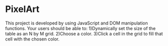 # PixelArt
This project is developed by using JavaScript and DOM manipulation functions. 
Your users should be able to:
1)Dynamically set the size of the table as an N by M grid.
2)Choose a color.
3)Click a cell in the grid to fill that cell with the chosen color.
